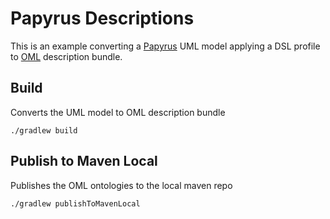 # Papyrus Descriptions

This is an example converting a [Papyrus](https://www.eclipse.org/papyrus/) UML model applying a DSL profile to [OML](https://opencaesar.github.io/oml/) description bundle.

## Build
Converts the UML model to OML description bundle
```
./gradlew build
```

## Publish to Maven Local
Publishes the OML ontologies to the local maven repo
```
./gradlew publishToMavenLocal
```
